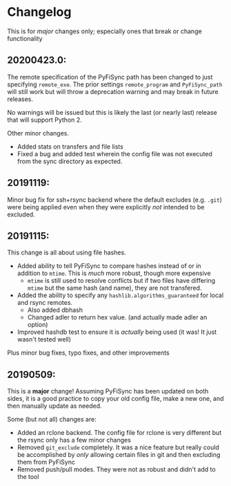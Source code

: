 # Changelog

This is for *major* changes only; especially ones that break or change functionality

## 20200423.0:

The remote specification of the PyFiSync path has been changed to just specifying `remote_exe`. The prior settings `remote_program` and `PyFiSync_path` will still work but will throw a deprecation warning and may break in future releases.

No warnings will be issued but this is likely the last (or nearly last) release that will support Python 2.

Other minor changes.

* Added stats on transfers and file lists
* Fixed a bug and added test wherein the config file was not executed from the sync directory as expected.

## 20191119:

Minor bug fix for ssh+rsync backend where the default excludes (e.g. `.git`) were being applied even when they were explicitly *not* intended to be excluded.

## 20191115:

This change is all about using file hashes.

* Added ability to tell PyFiSync to compare hashes instead of or in addition to `mtime`. This is *much* more robust, though more expensive
    * `mtime` is still used to resolve conflicts but if two files have differing `mtime` but the same hash (and name), they are not transfered.
* Added the ability to specify any `hashlib.algorithms_guaranteed` for local and rsync remotes.
    * Also added dbhash
    * Changed adler to return hex value. (and actually made adler an option)
* Improved hashdb test to ensure it is *actually* being used (it was! It just wasn't tested well)

Plus minor bug fixes, typo fixes, and other improvements

## 20190509:

This is a **major** change! Assuming PyFiSync has been updated on both sides, it is a good practice to copy your old config file, make a new one, and then manually update as needed.

Some (but not all) changes are:

* Added an rclone backend. The config file for rclone is very different but the rsync only has a few minor changes
* Removed `git_exclude` completely. It was a nice feature but really could be accomplished by *only* allowing certain files in git and then excluding them from PyFiSync
* Removed push/pull modes. They were not as robust and didn't add to the tool
